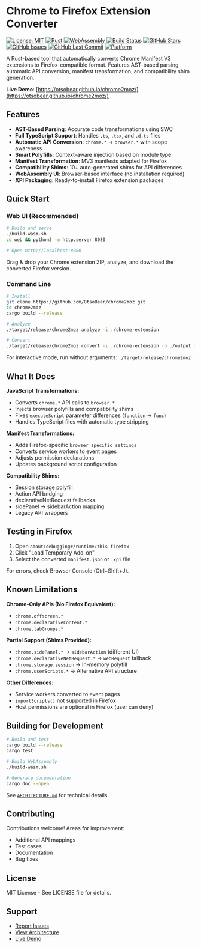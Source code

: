 # Chrome to Firefox Extension Converter

[![License: MIT](https://img.shields.io/badge/License-MIT-blue.svg)](https://opensource.org/licenses/MIT)
[![Rust](https://img.shields.io/badge/rust-1.70%2B-orange.svg)](https://www.rust-lang.org/)
[![WebAssembly](https://img.shields.io/badge/WebAssembly-supported-654FF0.svg)](https://webassembly.org/)
[![Build Status](https://img.shields.io/github/actions/workflow/status/OtsoBear/chrome2moz/deploy.yml?branch=main)](https://github.com/OtsoBear/chrome2moz/actions)
[![GitHub Stars](https://img.shields.io/github/stars/OtsoBear/chrome2moz?style=social)](https://github.com/OtsoBear/chrome2moz/stargazers)
[![GitHub Issues](https://img.shields.io/github/issues/OtsoBear/chrome2moz)](https://github.com/OtsoBear/chrome2moz/issues)
[![GitHub Last Commit](https://img.shields.io/github/last-commit/OtsoBear/chrome2moz)](https://github.com/OtsoBear/chrome2moz/commits/main)
[![Platform](https://img.shields.io/badge/platform-linux%20%7C%20macos%20%7C%20windows-lightgrey.svg)](https://github.com/OtsoBear/chrome2moz)

A Rust-based tool that automatically converts Chrome Manifest V3 extensions to Firefox-compatible format. Features AST-based parsing, automatic API conversion, manifest transformation, and compatibility shim generation.

**Live Demo**: [https://otsobear.github.io/chrome2moz/](https://otsobear.github.io/chrome2moz/)

## Features

- **AST-Based Parsing**: Accurate code transformations using SWC
- **Full TypeScript Support**: Handles `.ts`, `.tsx`, and `.d.ts` files
- **Automatic API Conversion**: `chrome.*` → `browser.*` with scope awareness
- **Smart Polyfills**: Context-aware injection based on module type
- **Manifest Transformation**: MV3 manifests adapted for Firefox
- **Compatibility Shims**: 10+ auto-generated shims for API differences
- **WebAssembly UI**: Browser-based interface (no installation required)
- **XPI Packaging**: Ready-to-install Firefox extension packages

## Quick Start

### Web UI (Recommended)

```bash
# Build and serve
./build-wasm.sh
cd web && python3 -m http.server 8080

# Open http://localhost:8080
```

Drag & drop your Chrome extension ZIP, analyze, and download the converted Firefox version.

### Command Line

```bash
# Install
git clone https://github.com/OtsoBear/chrome2moz.git
cd chrome2moz
cargo build --release

# Analyze
./target/release/chrome2moz analyze -i ./chrome-extension

# Convert
./target/release/chrome2moz convert -i ./chrome-extension -o ./output --report
```

For interactive mode, run without arguments: `./target/release/chrome2moz`

## What It Does

**JavaScript Transformations:**
- Converts `chrome.*` API calls to `browser.*`
- Injects browser polyfills and compatibility shims
- Fixes `executeScript` parameter differences (`function` → `func`)
- Handles TypeScript files with automatic type stripping

**Manifest Transformations:**
- Adds Firefox-specific `browser_specific_settings`
- Converts service workers to event pages
- Adjusts permission declarations
- Updates background script configuration

**Compatibility Shims:**
- Session storage polyfill
- Action API bridging
- declarativeNetRequest fallbacks
- sidePanel → sidebarAction mapping
- Legacy API wrappers

## Testing in Firefox

1. Open `about:debugging#/runtime/this-firefox`
2. Click "Load Temporary Add-on"
3. Select the converted `manifest.json` or `.xpi` file

For errors, check Browser Console (Ctrl+Shift+J).

## Known Limitations

**Chrome-Only APIs (No Firefox Equivalent):**
- `chrome.offscreen.*`
- `chrome.declarativeContent.*`
- `chrome.tabGroups.*`

**Partial Support (Shims Provided):**
- `chrome.sidePanel.*` → `sidebarAction` (different UI)
- `chrome.declarativeNetRequest.*` → `webRequest` fallback
- `chrome.storage.session` → In-memory polyfill
- `chrome.userScripts.*` → Alternative API structure

**Other Differences:**
- Service workers converted to event pages
- `importScripts()` not supported in Firefox
- Host permissions are optional in Firefox (user can deny)

## Building for Development

```bash
# Build and test
cargo build --release
cargo test

# Build WebAssembly
./build-wasm.sh

# Generate documentation
cargo doc --open
```

See [`ARCHITECTURE.md`](ARCHITECTURE.md) for technical details.

## Contributing

Contributions welcome! Areas for improvement:
- Additional API mappings
- Test cases
- Documentation
- Bug fixes

## License

MIT License - See LICENSE file for details.

## Support

- [Report Issues](https://github.com/OtsoBear/chrome2moz/issues)
- [View Architecture](./ARCHITECTURE.md)
- [Live Demo](https://otsobear.github.io/chrome2moz/)
